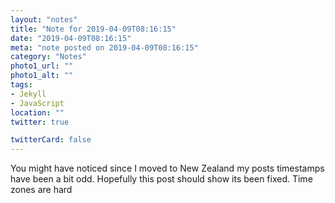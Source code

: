 ```yaml
---
layout: "notes"
title: "Note for 2019-04-09T08:16:15"
date: "2019-04-09T08:16:15"
meta: "note posted on 2019-04-09T08:16:15"
category: "Notes"
photo1_url: ""
photo1_alt: ""
tags:
- Jekyll
- JavaScript
location: ""
twitter: true

twitterCard: false
---
```

You might have noticed since I moved to New Zealand my posts timestamps have been a bit odd. Hopefully this post should show its been fixed. Time zones are hard
